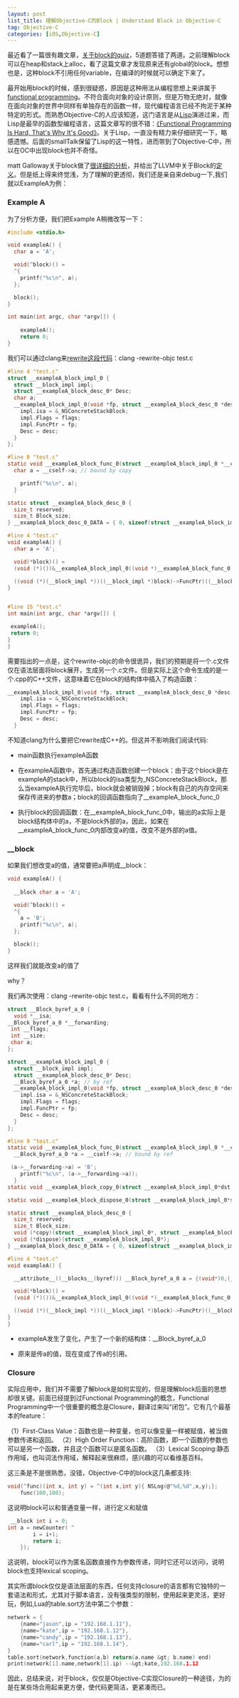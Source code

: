 ```yaml
---
layout: post
list_title: 理解Objective-C的Block | Understand Block in Objective-C
tag: Objective-C
categories: [iOS,Objective-C]
---
```



<em></em>

最近看了一篇很有趣文章，<a href="http://blog.parse.com/2013/02/05/objective-c-blocks-quiz/">关于block的quiz</a>，5道题答错了两道。之前理解block可以在heap和stack上alloc，看了这篇文章才发现原来还有global的block。想想也是，这种block不引用任何variable，在编译的时候就可以确定下来了。

最开始用block的时候，感到很疑惑，原因是这种用法从编程思想上来讲属于<a href="http://en.wikipedia.org/wiki/Functional_programming">functional programming</a>。不符合面向对象的设计原则，但是万物无绝对，就像在面向对象的世界中同样有单独存在的函数一样，现代编程语言已经不拘泥于某种特定的形式。而熟悉Objective-C的人应该知道，这门语言是从<a href="http://zh.wikipedia.org/wiki/LISP">Lisp</a>演进过来，而Lisp是最早的函数型编程语言，这篇文章写的很不错：<a href="http://dave.fayr.am/posts/2011-08-19-lets-go-shopping.html">《Functional Programming Is Hard,
That's Why It's Good》</a>。关于Lisp，一直没有精力来仔细研究一下，略感遗憾。后面的smallTalk保留了Lisp的这一特性，进而带到了Objective-C中，所以在OC中出现block也并不奇怪。

matt Galloway关于block做了<a href="http://www.galloway.me.uk/2012/10/a-look-inside-blocks-episode-1/">很详细的分析</a>，并给出了LLVM中关于Block的<a href="https://llvm.org/svn/llvm-project/compiler-rt/trunk/BlocksRuntime/Block_private.h">定义</a>。但是纸上得来终觉浅，为了理解的更透彻，我们还是亲自来debug一下,我们就以ExampleA为例：


<h3>Example A</h3>

为了分析方便，我们把Example A稍微改写一下：

```c
#include <stdio.h>

void exampleA() {
  char a = 'A';

  void(^block)() = 
  ^{
    printf("%c\n", a);
  };

  block();
}

int main(int argc, char *argv[]) {
	
	exampleA();
	return 0;
}
```


我们可以通过clang来<a href="http://clang-developers.42468.n3.nabble.com/rewrite-objc-C-and-blocks-td1614285.html">rewrite这段代码</a>：clang -rewrite-objc test.c

```c
#line 4 "test.c"
struct __exampleA_block_impl_0 {
  struct __block_impl impl;
  struct __exampleA_block_desc_0* Desc;
  char a;
  __exampleA_block_impl_0(void *fp, struct __exampleA_block_desc_0 *desc, char _a, int flags=0) : a(_a) {
    impl.isa = &_NSConcreteStackBlock;
    impl.Flags = flags;
    impl.FuncPtr = fp;
    Desc = desc;
  }
};

#line 8 "test.c"
static void __exampleA_block_func_0(struct __exampleA_block_impl_0 *__cself) {
  char a = __cself->a; // bound by copy

    printf("%c\n", a);
  }

static struct __exampleA_block_desc_0 {
  size_t reserved;
  size_t Block_size;
} __exampleA_block_desc_0_DATA = { 0, sizeof(struct __exampleA_block_impl_0)};

#line 4 "test.c"
void exampleA() {
  char a = 'A';

  void(*block)() =
  (void (*)())&__exampleA_block_impl_0((void *)__exampleA_block_func_0, &__exampleA_block_desc_0_DATA, a);

  ((void (*)(__block_impl *))((__block_impl *)block)->FuncPtr)((__block_impl *)block);
}


#line 15 "test.c"
int main(int argc, char *argv[]) {

 exampleA();
 return 0;
}
}
```

需要指出的一点是，这个rewrite-objc的命令很诡异，我们的预期是将一个.c文件仅在语法层面将block展开，生成另一个.c文件。但是实际上这个命令生成的是一个.cpp的C++文件，这意味着它在block的结构体中插入了构造函数：


```c
__exampleA_block_impl_0(void *fp, struct __exampleA_block_desc_0 *desc, char _a, int flags=0) : a(_a) {
    impl.isa = &_NSConcreteStackBlock;
    impl.Flags = flags;
    impl.FuncPtr = fp;
    Desc = desc;
  }
```

不知道clang为什么要把它rewrite成C++的。但这并不影响我们阅读代码:

- main函数执行exampleA函数

- 在exampleA函数中，首先通过构造函数创建一个block：由于这个block是在exampleA的stack中，所以block的isa类型为_NSConcreteStackBlock，那么当exampleA执行完毕后，block就会被销毁掉；block有自己的内存空间来保存传进来的参数a；block的回调函数指向了__exampleA_block_func_0

- 执行block的回调函数：在__exampleA_block_func_0中，输出的a实际上是block结构体中的a，不是block外部的a，因此，如果在__exampleA_block_func_0内部改变a的值，改变不是外部的a值。


<h3>__block</h3>

如果我们想改变a的值，通常要把a声明成__block：

```c
void exampleA() {
  
  __block char a = 'A';

  void(^block)() = 
  ^{
	a = 'B';
    printf("%c\n", a);
  };

  block();
}
```

这样我们就能改变a的值了

why？

我们再次使用：clang -rewrite-objc test.c，看看有什么不同的地方：

```c
struct __Block_byref_a_0 {
  void *__isa;
__Block_byref_a_0 *__forwarding;
 int __flags;
 int __size;
 char a;
};

struct __exampleA_block_impl_0 {
  struct __block_impl impl;
  struct __exampleA_block_desc_0* Desc;
  __Block_byref_a_0 *a; // by ref
  __exampleA_block_impl_0(void *fp, struct __exampleA_block_desc_0 *desc, __Block_byref_a_0 *_a, int flags=0) : a(_a->__forwarding) {
    impl.isa = &_NSConcreteStackBlock;
    impl.Flags = flags;
    impl.FuncPtr = fp;
    Desc = desc;
  }
};

#line 9 "test.c"
static void __exampleA_block_func_0(struct __exampleA_block_impl_0 *__cself) {
  __Block_byref_a_0 *a = __cself->a; // bound by ref

 (a->__forwarding->a) = 'B';
    printf("%c\n", (a->__forwarding->a));
  }
static void __exampleA_block_copy_0(struct __exampleA_block_impl_0*dst, struct __exampleA_block_impl_0*src) {_Block_object_assign((void*)&dst->a, (void*)src->a, 8/*BLOCK_FIELD_IS_BYREF*/);}

static void __exampleA_block_dispose_0(struct __exampleA_block_impl_0*src) {_Block_object_dispose((void*)src->a, 8/*BLOCK_FIELD_IS_BYREF*/);}

static struct __exampleA_block_desc_0 {
  size_t reserved;
  size_t Block_size;
  void (*copy)(struct __exampleA_block_impl_0*, struct __exampleA_block_impl_0*);
  void (*dispose)(struct __exampleA_block_impl_0*);
} __exampleA_block_desc_0_DATA = { 0, sizeof(struct __exampleA_block_impl_0), __exampleA_block_copy_0, __exampleA_block_dispose_0};

#line 4 "test.c"
void exampleA() {

  __attribute__((__blocks__(byref))) __Block_byref_a_0 a = {(void*)0,(__Block_byref_a_0 *)&a, 0, sizeof(__Block_byref_a_0), 'A'};

  void(*block)() =
  (void (*)())&__exampleA_block_impl_0((void *)__exampleA_block_func_0, &__exampleA_block_desc_0_DATA, (__Block_byref_a_0 *)&a, 570425344);

  ((void (*)(__block_impl *))((__block_impl *)block)->FuncPtr)((__block_impl *)block);
}
}
```

- exampleA发生了变化，产生了一个新的结构体：__Block_byref_a_0

- 原来是传a的值，现在变成了传a的引用。

<h3>Closure</h3>

实际应用中，我们并不需要了解block是如何实现的，但是理解block后面的思想却很关键。前面已经提到过Functional Programming的概念，Functional Programming中一个很重要的概念是Closure，翻译过来叫“闭包”。它有几个最基本的feature：

（1）First-Class Value：函数也是一种变量，也可以像变量一样被赋值，被当做参数传递和返回。
（2）High Order Function：高阶函数，即一个函数的参数也可以是另一个函数，并且这个函数可以是匿名函数。
（3）Lexical Scoping:静态作用域，也叫词法作用域，解释起来很麻烦，感兴趣的可以看维基百科。

这三条是不是很熟悉，没错，Objective-C中的block这几条都支持:


```c
void(^func)(int x, int y) = ^(int x,int y){ NSLog(@"%d,%d",x,y);};
    func(100,100);
```

这说明block可以和普通变量一样，进行定义和赋值

```c
 __block int i = 0;    
int a = newCounter( ^
        i = i+1;
        return i;        
    });
```


这说明，block可以作为匿名函数直接作为参数传递，同时它还可以访问i，说明block也支持lexical scoping。

其实所谓block仅仅是语法层面的东西，任何支持closure的语言都有它独特的一套语法和形式，尤其对于脚本语言，没有强类型的限制，使用起来更灵活，更好玩，例如,Lua的table.sort方法中第二个参数：

```c 
network = {
	{name="jason",ip = "192.168.1.11"},
	{name="kate",ip = "192.168.1.12"},
	{name="candy",ip = "192.168.1.13"},
	{name="carl",ip = "192.168.1.14"},
}
table.sort(network,function(a,b) return(a.name &gt; b.name) end)
print(network[1].name,network[1].ip) --&gt;kate,192.168.1.12
``` 

因此，总结来说，对于block，仅仅是Objective-C实现Closure的一种途径，为的是在某些场合用起来更方便，使代码更简洁，更紧凑而已。